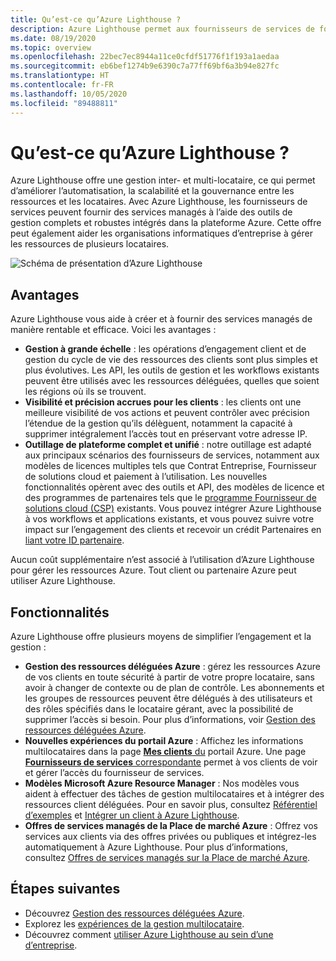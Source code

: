 ```yaml
---
title: Qu’est-ce qu’Azure Lighthouse ?
description: Azure Lighthouse permet aux fournisseurs de services de fournir des services managés à leurs clients avec une automatisation et une efficacité accrues à grande échelle.
ms.date: 08/19/2020
ms.topic: overview
ms.openlocfilehash: 22bec7ec8944a11ce0cfdf51776f1f193a1aedaa
ms.sourcegitcommit: eb6bef1274b9e6390c7a77ff69bf6a3b94e827fc
ms.translationtype: HT
ms.contentlocale: fr-FR
ms.lasthandoff: 10/05/2020
ms.locfileid: "89488811"
---
```

# <a name="what-is-azure-lighthouse"></a>Qu’est-ce qu’Azure Lighthouse ?

Azure Lighthouse offre une gestion inter- et multi-locataire, ce qui permet d’améliorer l’automatisation, la scalabilité et la gouvernance entre les ressources et les locataires. Avec Azure Lighthouse, les fournisseurs de services peuvent fournir des services managés à l’aide des outils de gestion complets et robustes intégrés dans la plateforme Azure. Cette offre peut également aider les organisations informatiques d’entreprise à gérer les ressources de plusieurs locataires.

![Schéma de présentation d’Azure Lighthouse](media/azure-lighthouse-overview.jpg)

## <a name="benefits"></a>Avantages

Azure Lighthouse vous aide à créer et à fournir des services managés de manière rentable et efficace. Voici les avantages :

- **Gestion à grande échelle** : les opérations d’engagement client et de gestion du cycle de vie des ressources des clients sont plus simples et plus évolutives. Les API, les outils de gestion et les workflows existants peuvent être utilisés avec les ressources déléguées, quelles que soient les régions où ils se trouvent.
- **Visibilité et précision accrues pour les clients** : les clients ont une meilleure visibilité de vos actions et peuvent contrôler avec précision l’étendue de la gestion qu’ils délèguent, notamment la capacité à supprimer intégralement l’accès tout en préservant votre adresse IP.
- **Outillage de plateforme complet et unifié** : notre outillage est adapté aux principaux scénarios des fournisseurs de services, notamment aux modèles de licences multiples tels que Contrat Entreprise, Fournisseur de solutions cloud et paiement à l’utilisation. Les nouvelles fonctionnalités opèrent avec des outils et API, des modèles de licence et des programmes de partenaires tels que le [programme Fournisseur de solutions cloud (CSP)](/partner-center/csp-overview) existants. Vous pouvez intégrer Azure Lighthouse à vos workflows et applications existants, et vous pouvez suivre votre impact sur l’engagement des clients et recevoir un crédit Partenaires en [liant votre ID partenaire](./how-to/partner-earned-credit.md).

Aucun coût supplémentaire n’est associé à l’utilisation d’Azure Lighthouse pour gérer les ressources Azure. Tout client ou partenaire Azure peut utiliser Azure Lighthouse.

## <a name="capabilities"></a>Fonctionnalités

Azure Lighthouse offre plusieurs moyens de simplifier l’engagement et la gestion :

- **Gestion des ressources déléguées Azure** : gérez les ressources Azure de vos clients en toute sécurité à partir de votre propre locataire, sans avoir à changer de contexte ou de plan de contrôle. Les abonnements et les groupes de ressources peuvent être délégués à des utilisateurs et des rôles spécifiés dans le locataire gérant, avec la possibilité de supprimer l’accès si besoin. Pour plus d’informations, voir [Gestion des ressources déléguées Azure](concepts/azure-delegated-resource-management.md).
- **Nouvelles expériences du portail Azure** : Affichez les informations multilocataires dans la page [**Mes clients** du](./how-to/view-manage-customers.md) portail Azure. Une page [**Fournisseurs de services** correspondante](how-to/view-manage-service-providers.md) permet à vos clients de voir et gérer l’accès du fournisseur de services.
- **Modèles Microsoft Azure Resource Manager** : Nos modèles vous aident à effectuer des tâches de gestion multilocataires et à intégrer des ressources client déléguées. Pour en savoir plus, consultez [Référentiel d’exemples](https://github.com/Azure/Azure-Lighthouse-samples/tree/master/templates) et [Intégrer un client à Azure Lighthouse](how-to/onboard-customer.md).
- **Offres de services managés de la Place de marché Azure** : Offrez vos services aux clients via des offres privées ou publiques et intégrez-les automatiquement à Azure Lighthouse. Pour plus d’informations, consultez [Offres de services managés sur la Place de marché Azure](concepts/managed-services-offers.md).

## <a name="next-steps"></a>Étapes suivantes

- Découvrez [Gestion des ressources déléguées Azure](concepts/azure-delegated-resource-management.md).
- Explorez les [expériences de la gestion multilocataire](concepts/cross-tenant-management-experience.md).
- Découvrez comment [utiliser Azure Lighthouse au sein d’une d’entreprise](concepts/enterprise.md).
